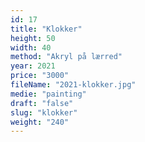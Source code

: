 ```yaml
---
id: 17
title: "Klokker"
height: 50
width: 40
method: "Akryl på lærred"
year: 2021
price: "3000"
fileName: "2021-klokker.jpg"
medie: "painting"
draft: "false"
slug: "klokker"
weight: "240"
---
```

